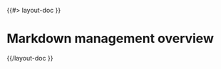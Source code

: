 <!--
/**
 * @name            Overview
 * @_namespace       doc.markdown
 * @type            Markdown
 * @platform        md
 * @status          stable
 * @menu            Documentation / Markdown           /doc/markdown/overview
 *
 * @since           2.0.0
 * @author    Olivier Bossel <olivier.bossel@gmail.com> (https://coffeekraken.io)
 */
-->

{{#> layout-doc }}

# Markdown management overview

{{/layout-doc }}
